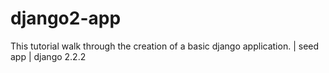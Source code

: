 # django2-app
This tutorial walk through the creation of a basic django application. | seed app | django 2.2.2

